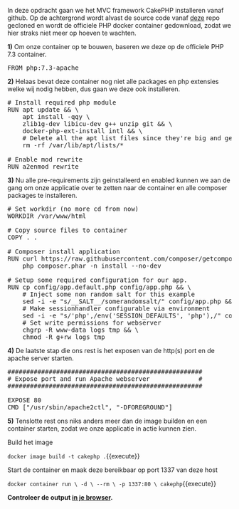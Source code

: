 In deze opdracht gaan we het MVC framework CakePHP installeren vanaf github. Op de achtergrond wordt alvast de source code vanaf [deze](https://github.com/cakephp/app.git) repo gecloned en wordt de officiele PHP docker container gedownload, zodat we hier straks niet meer op hoeven te wachten.

**1)** Om onze container op te bouwen, baseren we deze op de officiele PHP 7.3 container.

<pre class="file" data-filename="Dockerfile" data-target="replace">
FROM php:7.3-apache
</pre>

**2)** Helaas bevat deze container nog niet alle packages en php extensies welke wij nodig hebben, dus gaan we deze ook installeren.

<pre class="file" data-filename="Dockerfile" data-target="append">
# Install required php module
RUN apt update && \
    apt install -qqy \
    zlib1g-dev libicu-dev g++ unzip git && \ 
    docker-php-ext-install intl && \
	# Delete all the apt list files since they're big and get stale quickly
	rm -rf /var/lib/apt/lists/*

# Enable mod rewrite
RUN a2enmod rewrite   
</pre>

**3)** Nu alle pre-requirements zijn geinstalleerd en enabled kunnen we aan de gang om onze applicatie over te zetten naar de container en alle composer packages te installeren.

<pre class="file" data-filename="Dockerfile" data-target="append">
# Set workdir (no more cd from now)
WORKDIR /var/www/html

# Copy source files to container
COPY . .

# Composer install application
RUN curl https://raw.githubusercontent.com/composer/getcomposer.org/d3e09029468023aa4e9dcd165e9b6f43df0a9999/web/installer | php -- --quiet && \
    php composer.phar -n install --no-dev

# Setup some required configuration for our app.
RUN cp config/app.default.php config/app.php && \
	# Inject some non random salt for this example 
	sed -i -e "s/__SALT__/somerandomsalt/" config/app.php && \
	# Make sessionhandler configurable via environment
	sed -i -e "s/'php',/env('SESSION_DEFAULTS', 'php'),/" config/app.php  && \
	# Set write permissions for webserver
	chgrp -R www-data logs tmp && \
	chmod -R g+rw logs tmp 
</pre>

**4)** De laatste stap die ons rest is het exposen van de http(s) port en de apache server starten.

<pre class="file" data-filename="Dockerfile" data-target="append">
####################################################
# Expose port and run Apache webserver             #
####################################################

EXPOSE 80
CMD ["/usr/sbin/apache2ctl", "-DFOREGROUND"] 
</pre>

**5)** Tenslotte rest ons niks anders meer dan de image builden en een container starten, zodat we onze applicatie in actie kunnen zien.

Build het image

`docker image build -t cakephp .`{{execute}}

Start de container en maak deze bereikbaar op port 1337 van deze host

`docker container run \
  -d \
  --rm \
  -p 1337:80 \
  cakephp`{{execute}}

**Controleer de output [in je browser](https://[[HOST_SUBDOMAIN]]-1337-[[KATACODA_HOST]].environments.katacoda.com/).**
